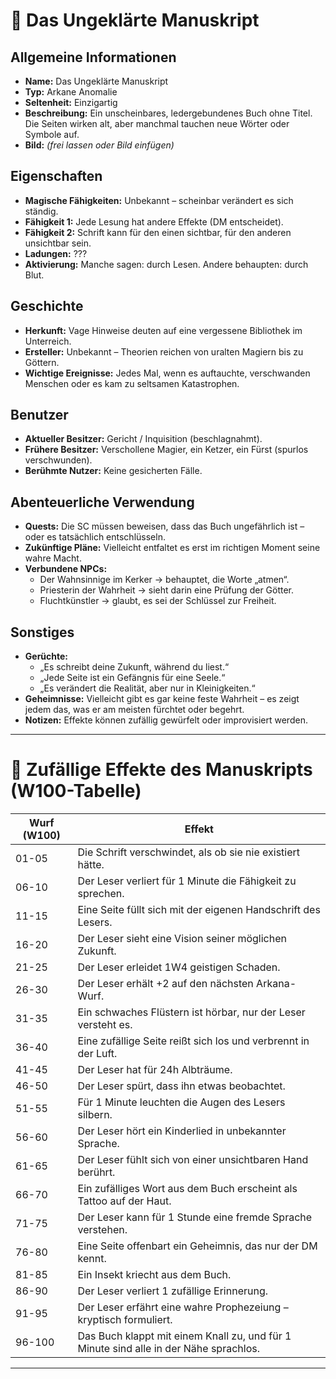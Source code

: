 # 📖 Das Ungeklärte Manuskript

## Allgemeine Informationen
- **Name:** Das Ungeklärte Manuskript
- **Typ:** Arkane Anomalie
- **Seltenheit:** Einzigartig
- **Beschreibung:** Ein unscheinbares, ledergebundenes Buch ohne Titel. Die Seiten wirken alt, aber manchmal tauchen neue Wörter oder Symbole auf.
- **Bild:** *(frei lassen oder Bild einfügen)*

## Eigenschaften
- **Magische Fähigkeiten:** Unbekannt – scheinbar verändert es sich ständig.
- **Fähigkeit 1:** Jede Lesung hat andere Effekte (DM entscheidet).
- **Fähigkeit 2:** Schrift kann für den einen sichtbar, für den anderen unsichtbar sein.
- **Ladungen:** ???
- **Aktivierung:** Manche sagen: durch Lesen. Andere behaupten: durch Blut.

## Geschichte
- **Herkunft:** Vage Hinweise deuten auf eine vergessene Bibliothek im Unterreich.
- **Ersteller:** Unbekannt – Theorien reichen von uralten Magiern bis zu Göttern.
- **Wichtige Ereignisse:** Jedes Mal, wenn es auftauchte, verschwanden Menschen oder es kam zu seltsamen Katastrophen.

## Benutzer
- **Aktueller Besitzer:** Gericht / Inquisition (beschlagnahmt).
- **Frühere Besitzer:** Verschollene Magier, ein Ketzer, ein Fürst (spurlos verschwunden).
- **Berühmte Nutzer:** Keine gesicherten Fälle.

## Abenteuerliche Verwendung
- **Quests:** Die SC müssen beweisen, dass das Buch ungefährlich ist – oder es tatsächlich entschlüsseln.
- **Zukünftige Pläne:** Vielleicht entfaltet es erst im richtigen Moment seine wahre Macht.
- **Verbundene NPCs:**
  - Der Wahnsinnige im Kerker → behauptet, die Worte „atmen“.
  - Priesterin der Wahrheit → sieht darin eine Prüfung der Götter.
  - Fluchtkünstler → glaubt, es sei der Schlüssel zur Freiheit.

## Sonstiges
- **Gerüchte:**
  - „Es schreibt deine Zukunft, während du liest.“
  - „Jede Seite ist ein Gefängnis für eine Seele.“
  - „Es verändert die Realität, aber nur in Kleinigkeiten.“
- **Geheimnisse:** Vielleicht gibt es gar keine feste Wahrheit – es zeigt jedem das, was er am meisten fürchtet oder begehrt.
- **Notizen:** Effekte können zufällig gewürfelt oder improvisiert werden.

---

# 🎲 Zufällige Effekte des Manuskripts (W100-Tabelle)

| Wurf (W100) | Effekt |
|-------------|--------|
| 01-05 | Die Schrift verschwindet, als ob sie nie existiert hätte. |
| 06-10 | Der Leser verliert für 1 Minute die Fähigkeit zu sprechen. |
| 11-15 | Eine Seite füllt sich mit der eigenen Handschrift des Lesers. |
| 16-20 | Der Leser sieht eine Vision seiner möglichen Zukunft. |
| 21-25 | Der Leser erleidet 1W4 geistigen Schaden. |
| 26-30 | Der Leser erhält +2 auf den nächsten Arkana-Wurf. |
| 31-35 | Ein schwaches Flüstern ist hörbar, nur der Leser versteht es. |
| 36-40 | Eine zufällige Seite reißt sich los und verbrennt in der Luft. |
| 41-45 | Der Leser hat für 24h Albträume. |
| 46-50 | Der Leser spürt, dass ihn etwas beobachtet. |
| 51-55 | Für 1 Minute leuchten die Augen des Lesers silbern. |
| 56-60 | Der Leser hört ein Kinderlied in unbekannter Sprache. |
| 61-65 | Der Leser fühlt sich von einer unsichtbaren Hand berührt. |
| 66-70 | Ein zufälliges Wort aus dem Buch erscheint als Tattoo auf der Haut. |
| 71-75 | Der Leser kann für 1 Stunde eine fremde Sprache verstehen. |
| 76-80 | Eine Seite offenbart ein Geheimnis, das nur der DM kennt. |
| 81-85 | Ein Insekt kriecht aus dem Buch. |
| 86-90 | Der Leser verliert 1 zufällige Erinnerung. |
| 91-95 | Der Leser erfährt eine wahre Prophezeiung – kryptisch formuliert. |
| 96-100 | Das Buch klappt mit einem Knall zu, und für 1 Minute sind alle in der Nähe sprachlos. |

---

